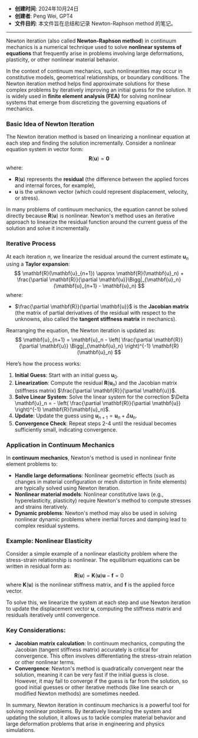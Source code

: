 - **创建时间**: 2024年10月24日
- **创建者**: Peng Wei, GPT4
- **文件目的**: 本文件旨在总结和记录 Newton-Raphson method 的笔记。
---

Newton iteration (also called **Newton-Raphson method**) in continuum mechanics is a numerical technique used to solve **nonlinear systems of equations** that frequently arise in problems involving large deformations, plasticity, or other nonlinear material behavior.

In the context of continuum mechanics, such nonlinearities may occur in constitutive models, geometrical relationships, or boundary conditions. The Newton iteration method helps find approximate solutions for these complex problems by iteratively improving an initial guess for the solution. It is widely used in **finite element analysis (FEA)** for solving nonlinear systems that emerge from discretizing the governing equations of mechanics.

### Basic Idea of Newton Iteration
The Newton iteration method is based on linearizing a nonlinear equation at each step and finding the solution incrementally. Consider a nonlinear equation system in vector form:
$$
\mathbf{R}(\mathbf{u}) = \mathbf{0}
$$
where:
- $\mathbf{R}(\mathbf{u})$ represents the **residual** (the difference between the applied forces and internal forces, for example),
- $\mathbf{u}$ is the unknown vector (which could represent displacement, velocity, or stress).

In many problems of continuum mechanics, the equation cannot be solved directly because $\mathbf{R}(\mathbf{u})$ is nonlinear. Newton's method uses an iterative approach to linearize the residual function around the current guess of the solution and solve it incrementally.

### Iterative Process
At each iteration $n$, we linearize the residual around the current estimate $\mathbf{u}_n$ using a **Taylor expansion**:
$$
\mathbf{R}(\mathbf{u}_{n+1}) \approx \mathbf{R}(\mathbf{u}_n) + \frac{\partial \mathbf{R}}{\partial \mathbf{u}}\Bigg|_{\mathbf{u}_n} (\mathbf{u}_{n+1} - \mathbf{u}_n)
$$
where:
- $\frac{\partial \mathbf{R}}{\partial \mathbf{u}}$ is the **Jacobian matrix** (the matrix of partial derivatives of the residual with respect to the unknowns, also called the **tangent stiffness matrix** in mechanics).

Rearranging the equation, the Newton iteration is updated as:
$$
\mathbf{u}_{n+1} = \mathbf{u}_n - \left( \frac{\partial \mathbf{R}}{\partial \mathbf{u}} \Bigg|_{\mathbf{u}_n} \right)^{-1} \mathbf{R}(\mathbf{u}_n)
$$

Here’s how the process works:
1. **Initial Guess**: Start with an initial guess $\mathbf{u}_0$.
2. **Linearization**: Compute the residual $\mathbf{R}(\mathbf{u}_n)$ and the Jacobian matrix (stiffness matrix) $\frac{\partial \mathbf{R}}{\partial \mathbf{u}}$.
3. **Solve Linear System**: Solve the linear system for the correction $\Delta \mathbf{u}_n = - \left( \frac{\partial \mathbf{R}}{\partial \mathbf{u}} \right)^{-1} \mathbf{R}(\mathbf{u}_n)$.
4. **Update**: Update the guess using $\mathbf{u}_{n+1} = \mathbf{u}_n + \Delta \mathbf{u}_n$.
5. **Convergence Check**: Repeat steps 2-4 until the residual becomes sufficiently small, indicating convergence.

### Application in Continuum Mechanics
In **continuum mechanics**, Newton's method is used in nonlinear finite element problems to:
- **Handle large deformations**: Nonlinear geometric effects (such as changes in material configuration or mesh distortion in finite elements) are typically solved using Newton iteration.
- **Nonlinear material models**: Nonlinear constitutive laws (e.g., hyperelasticity, plasticity) require Newton's method to compute stresses and strains iteratively.
- **Dynamic problems**: Newton's method may also be used in solving nonlinear dynamic problems where inertial forces and damping lead to complex residual systems.

### Example: Nonlinear Elasticity
Consider a simple example of a nonlinear elasticity problem where the stress-strain relationship is nonlinear. The equilibrium equations can be written in residual form as:
$$
\mathbf{R}(\mathbf{u}) = \mathbf{K}(\mathbf{u}) \mathbf{u} - \mathbf{f} = 0
$$
where $\mathbf{K}(\mathbf{u})$ is the nonlinear stiffness matrix, and $\mathbf{f}$ is the applied force vector.

To solve this, we linearize the system at each step and use Newton iteration to update the displacement vector $\mathbf{u}$, computing the stiffness matrix and residuals iteratively until convergence.

### Key Considerations:
- **Jacobian matrix calculation**: In continuum mechanics, computing the Jacobian (tangent stiffness matrix) accurately is critical for convergence. This often involves differentiating the stress-strain relation or other nonlinear terms.
- **Convergence**: Newton's method is quadratically convergent near the solution, meaning it can be very fast if the initial guess is close. However, it may fail to converge if the guess is far from the solution, so good initial guesses or other iterative methods (like line search or modified Newton methods) are sometimes needed.
  
In summary, Newton iteration in continuum mechanics is a powerful tool for solving nonlinear problems. By iteratively linearizing the system and updating the solution, it allows us to tackle complex material behavior and large deformation problems that arise in engineering and physics simulations.